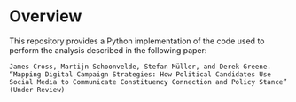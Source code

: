# Overview

This repository provides a Python implementation of the code used to perform the analysis described in the following paper:

	James Cross, Martijn Schoonvelde, Stefan Müller, and Derek Greene. “Mapping Digital Campaign Strategies: How Political Candidates Use Social Media to Communicate Constituency Connection and Policy Stance” (Under Review)
